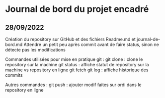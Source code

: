 # Journal de bord du projet encadré

## 28/09/2022

Création du repository sur GitHub et des fichiers Readme.md et journal-de-bord.md
Attendre un petit peu après commit avant de faire status, sinon ne détecte pas les modifications

Commandes utilisées pour mise en pratique git : 
git clone : clone le repository sur la machine
git status : affiche statut de repository sur la machine vs repository en ligne
git fetch
git log : affiche historique des commits

Autres commandes : 
git push : ajouter modif faites sur ordi dans le repository en ligne
